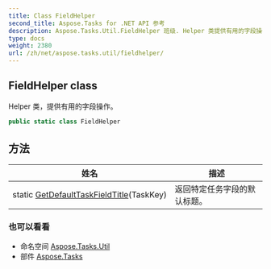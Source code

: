 ```yaml
---
title: Class FieldHelper
second_title: Aspose.Tasks for .NET API 参考
description: Aspose.Tasks.Util.FieldHelper 班级. Helper 类提供有用的字段操作
type: docs
weight: 2380
url: /zh/net/aspose.tasks.util/fieldhelper/
---
```

## FieldHelper class

Helper 类，提供有用的字段操作。

```csharp
public static class FieldHelper
```

## 方法

| 姓名 | 描述 |
| --- | --- |
| static [GetDefaultTaskFieldTitle](../../aspose.tasks.util/fieldhelper/getdefaulttaskfieldtitle/)(TaskKey) | 返回特定任务字段的默认标题。 |

### 也可以看看

* 命名空间 [Aspose.Tasks.Util](../../aspose.tasks.util/)
* 部件 [Aspose.Tasks](../../)


